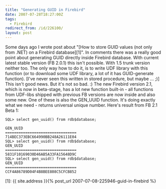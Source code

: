 ```yaml
---
title: "Generating GUID in Firebird"
date: 2007-07-28T18:27:00Z
tags:
  - Firebird
redirect_from: /id/226100/
layout: post
---
```

Some days ago I wrote post about "[How to store GUID values (not only from .NET) on a Firebird database][1]". In comments there was a really good point about generating GUID directly inside Firebird database. With current latest stable version (FB 2.0.1) this isn't possible. With 1.5 trunk version neither too. The only way how to do it, is to write UDF library with this function (or to download some UDF library, a lot of it has GUID-generate function). [I've never seen this written in stored procedure, but maybe ... ;)] This isn't good news. But it's not so bad. :) The new Firebird version 2.1, which is now in beta-stage, has a lot new function built-in - all functions from UDF-libs shipped with previous FB versions are now inside and also some new. One of these is also the GEN_UUID function. It's doing exactly what we need - returns universal unique number. Here's result from FB 2.1 Beta 1:

```text
SQL> select gen_uuid() from rdb$database;

GEN_UUID
================================
714BEC373EBC664990BB248A26111E04
SQL> select gen_uuid() from rdb$database;
GEN_UUID
================================
5831F10169030D46AB5A33FA15648D9C
SQL> select gen_uuid() from rdb$database;
GEN_UUID
================================
CCF4A86789D04F4B8BEE808C5CFCB852
```

[1]: {{ site.address }}{% post_url 2007-07-08-225946-guid-in-firebird %}